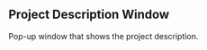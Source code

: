 Project Description Window
--------------------------
Pop-up window that shows the project description.

[icon]: fa://fa-window-maximize/#f4ff80
